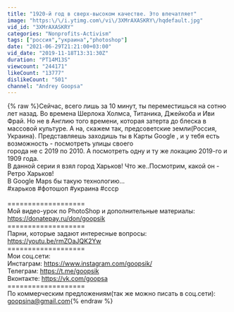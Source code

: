 ```yaml
---
title: "1920-й год в сверх-высоком качестве. Это впечатляет"
image: "https:\/\/i.ytimg.com\/vi\/3XMrAXASKRY\/hqdefault.jpg"
vid_id: "3XMrAXASKRY"
categories: "Nonprofits-Activism"
tags: ["россия","украина","photoshop"]
date: "2021-06-29T21:21:00+03:00"
vid_date: "2019-11-18T13:31:30Z"
duration: "PT14M13S"
viewcount: "244171"
likeCount: "13777"
dislikeCount: "501"
channel: "Andrey Goopsa"
---
```

{% raw %}Сейчас, всего лишь за 10 минут, ты переместишься на сотню лет назад. Во времена Шерлока Холмса, Титаника, Джейкоба и Иви Фрай. Но не в Англию того времени, которая затерта до блеска в массовой культуре. А на, скажем так, предсоветские земли(Россия, Украина). Представляешь заходишь ты в Карты Google , и у тебя есть возможность - посмотреть улицы своего <br /> города не с 2019 по 2010. А посмотреть одну и ту же локацию 2019-го и 1909 года.<br />В данной серии я взял город Харьков! Что же..Посмотрим, какой он - Ретро Харьков! <br />В Google Maps бы такую технологию...<br />#харьков #фотошоп #украина #ссср<br /><br />=================== <br />Мой видео-урок по PhotoShop и дополнительные материалы: <a rel="nofollow" target="blank" href="https://donatepay.ru/don/goopsik">https://donatepay.ru/don/goopsik</a><br />=================== <br />Парни, которые задают интересные вопросы: <a rel="nofollow" target="blank" href="https://youtu.be/rmZOaJQK2Yw">https://youtu.be/rmZOaJQK2Yw</a><br />=================== <br />Мои соц.сети:<br />Инстаграм: <a rel="nofollow" target="blank" href="https://www.instagram.com/goopsik/">https://www.instagram.com/goopsik/</a> <br />Телеграм: <a rel="nofollow" target="blank" href="https://t.me/goopsik">https://t.me/goopsik</a><br />Вконтакте: <a rel="nofollow" target="blank" href="https://vk.com/goopsa">https://vk.com/goopsa</a><br />=================== <br />По коммерческим предложениям(так же можно писать в соц.сети):<br />goopsina@gmail.com{% endraw %}
